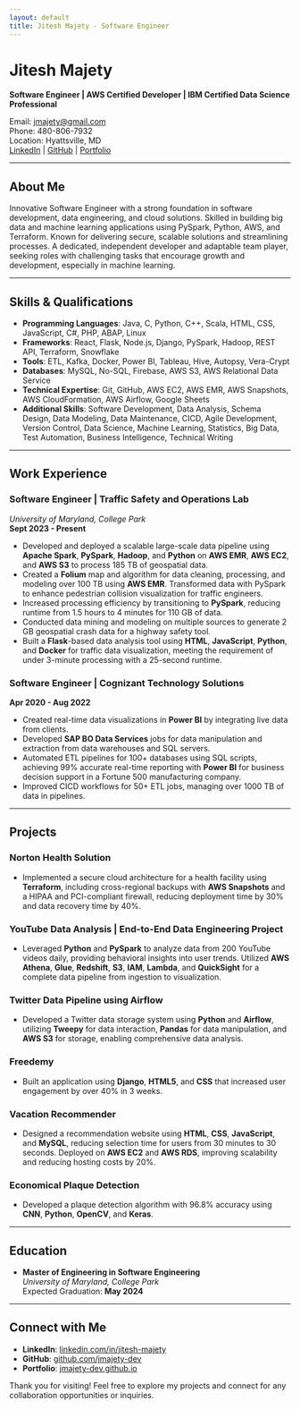 ```yaml
---
layout: default
title: Jitesh Majety - Software Engineer
---
```


# Jitesh Majety

**Software Engineer | AWS Certified Developer | IBM Certified Data Science Professional**

Email: jmajety@gmail.com  
Phone: 480-806-7932  
Location: Hyattsville, MD  
[LinkedIn](https://www.linkedin.com/in/jitesh-majety/) | [GitHub](https://github.com/jmajety-dev) | [Portfolio](http://jmajety-dev.github.io/)

---

## About Me

Innovative Software Engineer with a strong foundation in software development, data engineering, and cloud solutions. Skilled in building big data and machine learning applications using PySpark, Python, AWS, and Terraform. Known for delivering secure, scalable solutions and streamlining processes. A dedicated, independent developer and adaptable team player, seeking roles with challenging tasks that encourage growth and development, especially in machine learning.

---

## Skills & Qualifications

- **Programming Languages**: Java, C, Python, C++, Scala, HTML, CSS, JavaScript, C#, PHP, ABAP, Linux
- **Frameworks**: React, Flask, Node.js, Django, PySpark, Hadoop, REST API, Terraform, Snowflake
- **Tools**: ETL, Kafka, Docker, Power BI, Tableau, Hive, Autopsy, Vera-Crypt
- **Databases**: MySQL, No-SQL, Firebase, AWS S3, AWS Relational Data Service
- **Technical Expertise**: Git, GitHub, AWS EC2, AWS EMR, AWS Snapshots, AWS CloudFormation, AWS Airflow, Google Sheets
- **Additional Skills**: Software Development, Data Analysis, Schema Design, Data Modeling, Data Maintenance, CICD, Agile Development, Version Control, Data Science, Machine Learning, Statistics, Big Data, Test Automation, Business Intelligence, Technical Writing

---

## Work Experience

### Software Engineer | Traffic Safety and Operations Lab
*University of Maryland, College Park*  
**Sept 2023 - Present**

- Developed and deployed a scalable large-scale data pipeline using **Apache Spark**, **PySpark**, **Hadoop**, and **Python** on **AWS EMR**, **AWS EC2**, and **AWS S3** to process 185 TB of geospatial data.
- Created a **Folium** map and algorithm for data cleaning, processing, and modeling over 100 TB using **AWS EMR**. Transformed data with PySpark to enhance pedestrian collision visualization for traffic engineers.
- Increased processing efficiency by transitioning to **PySpark**, reducing runtime from 1.5 hours to 4 minutes for 110 GB of data.
- Conducted data mining and modeling on multiple sources to generate 2 GB geospatial crash data for a highway safety tool.
- Built a **Flask**-based data analysis tool using **HTML**, **JavaScript**, **Python**, and **Docker** for traffic data visualization, meeting the requirement of under 3-minute processing with a 25-second runtime.

### Software Engineer | Cognizant Technology Solutions  
**Apr 2020 - Aug 2022**

- Created real-time data visualizations in **Power BI** by integrating live data from clients.
- Developed **SAP BO Data Services** jobs for data manipulation and extraction from data warehouses and SQL servers.
- Automated ETL pipelines for 100+ databases using SQL scripts, achieving 99% accurate real-time reporting with **Power BI** for business decision support in a Fortune 500 manufacturing company.
- Improved CICD workflows for 50+ ETL jobs, managing over 1000 TB of data in pipelines.

---

## Projects

### Norton Health Solution
   - Implemented a secure cloud architecture for a health facility using **Terraform**, including cross-regional backups with **AWS Snapshots** and a HIPAA and PCI-compliant firewall, reducing deployment time by 30% and data recovery time by 40%.

### YouTube Data Analysis | End-to-End Data Engineering Project
   - Leveraged **Python** and **PySpark** to analyze data from 200 YouTube videos daily, providing behavioral insights into user trends. Utilized **AWS Athena**, **Glue**, **Redshift**, **S3**, **IAM**, **Lambda**, and **QuickSight** for a complete data pipeline from ingestion to visualization.

### Twitter Data Pipeline using Airflow
   - Developed a Twitter data storage system using **Python** and **Airflow**, utilizing **Tweepy** for data interaction, **Pandas** for data manipulation, and **AWS S3** for storage, enabling comprehensive data analysis.

### Freedemy
   - Built an application using **Django**, **HTML5**, and **CSS** that increased user engagement by over 40% in 3 weeks.

### Vacation Recommender
   - Designed a recommendation website using **HTML**, **CSS**, **JavaScript**, and **MySQL**, reducing selection time for users from 30 minutes to 30 seconds. Deployed on **AWS EC2** and **AWS RDS**, improving scalability and reducing hosting costs by 20%.

### Economical Plaque Detection
   - Developed a plaque detection algorithm with 96.8% accuracy using **CNN**, **Python**, **OpenCV**, and **Keras**.

---

## Education

- **Master of Engineering in Software Engineering**  
  *University of Maryland, College Park*  
  Expected Graduation: **May 2024**

---

## Connect with Me
- **LinkedIn**: [linkedin.com/in/jitesh-majety](https://www.linkedin.com/in/jitesh-majety/)
- **GitHub**: [github.com/jmajety-dev](https://github.com/jmajety-dev)
- **Portfolio**: [jmajety-dev.github.io](http://jmajety-dev.github.io/)

Thank you for visiting! Feel free to explore my projects and connect for any collaboration opportunities or inquiries.
